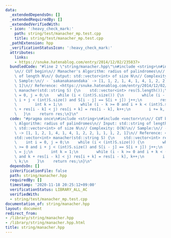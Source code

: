 ```yaml
---
data:
  _extendedDependsOn: []
  _extendedRequiredBy: []
  _extendedVerifiedWith:
  - icon: ':heavy_check_mark:'
    path: string/test/manacher_mp.test.cpp
    title: string/test/manacher_mp.test.cpp
  _pathExtension: hpp
  _verificationStatusIcon: ':heavy_check_mark:'
  attributes:
    links:
    - https://snuke.hatenablog.com/entry/2014/12/02/235837>
  bundledCode: "#line 2 \"string/manacher.hpp\"\n#include <string>\n#include <vector>\n\
    \n// CUT begin\n// Manacher's Algorithm: radius of palindromes\n// Input: std::string\
    \ of length N\n// Output: std::vector<int> of size N\n// Complexity: O(N)\n//\
    \ Sample:\n// - `sakanakanandaka` -> [1, 1, 2, 1, 4, 1, 4, 1, 2, 2, 1, 1, 1, 2,\
    \ 1]\n// Reference: <https://snuke.hatenablog.com/entry/2014/12/02/235837>\nstd::vector<int>\
    \ manacher(std::string S) {\n    std::vector<int> res(S.length());\n    int i\
    \ = 0, j = 0;\n    while (i < (int)S.size()) {\n        while (i - j >= 0 and\
    \ i + j < (int)S.size() and S[i - j] == S[i + j]) j++;\n        res[i] = j;\n\
    \        int k = 1;\n        while (i - k >= 0 and i + k < (int)S.size() and k\
    \ + res[i - k] < j) res[i + k] = res[i - k], k++;\n        i += k, j -= k;\n \
    \   }\n    return res;\n}\n"
  code: "#pragma once\n#include <string>\n#include <vector>\n\n// CUT begin\n// Manacher's\
    \ Algorithm: radius of palindromes\n// Input: std::string of length N\n// Output:\
    \ std::vector<int> of size N\n// Complexity: O(N)\n// Sample:\n// - `sakanakanandaka`\
    \ -> [1, 1, 2, 1, 4, 1, 4, 1, 2, 2, 1, 1, 1, 2, 1]\n// Reference: <https://snuke.hatenablog.com/entry/2014/12/02/235837>\n\
    std::vector<int> manacher(std::string S) {\n    std::vector<int> res(S.length());\n\
    \    int i = 0, j = 0;\n    while (i < (int)S.size()) {\n        while (i - j\
    \ >= 0 and i + j < (int)S.size() and S[i - j] == S[i + j]) j++;\n        res[i]\
    \ = j;\n        int k = 1;\n        while (i - k >= 0 and i + k < (int)S.size()\
    \ and k + res[i - k] < j) res[i + k] = res[i - k], k++;\n        i += k, j -=\
    \ k;\n    }\n    return res;\n}\n"
  dependsOn: []
  isVerificationFile: false
  path: string/manacher.hpp
  requiredBy: []
  timestamp: '2020-11-18 20:25:12+09:00'
  verificationStatus: LIBRARY_ALL_AC
  verifiedWith:
  - string/test/manacher_mp.test.cpp
documentation_of: string/manacher.hpp
layout: document
redirect_from:
- /library/string/manacher.hpp
- /library/string/manacher.hpp.html
title: string/manacher.hpp
---
```

